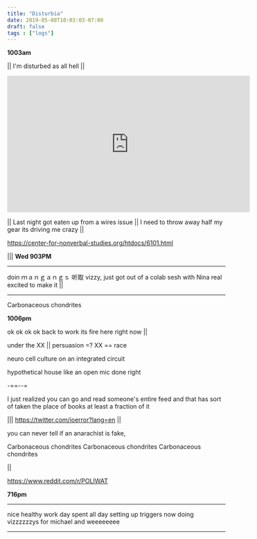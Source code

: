 ```yaml
---
title: "Disturbia"
date: 2019-05-08T10:03:03-07:00
draft: false
tags : ["logs"]
---
```



**1003am**

|| I'm disturbed as all hell ||

<iframe width="560" height="315" src="https://www.youtube.com/embed/8F5QZpJxrto" frameborder="0" allow="accelerometer; autoplay; encrypted-media; gyroscope; picture-in-picture" allowfullscreen></iframe>



|| Last night got eaten up from a wires issue || I need to throw away half my gear its driving me crazy ||

https://center-for-nonverbal-studies.org/htdocs/6101.html

|||
**Wed 903PM**

___

doin
ｍａｎｇａｎｇｓ 听取
vizzy, just got out of a colab sesh with Nina real excited to make it ||


___

Carbonaceous chondrites

**1006pm**

ok ok ok ok back to work its fire here right now ||

under the XX || persuasion   =? XX == race

neuro cell culture on an integrated circuit


hypothetical house like an open mic done right  


-==--=


I just realized you can go and read someone's entire feed and that has sort of taken the place of books at least a fraction of it

||| https://twitter.com/ioerror?lang=en
||

you can never tell if an anarachist is fake,

Carbonaceous chondrites
Carbonaceous chondrites
Carbonaceous chondrites


||


https://www.reddit.com/r/POLIWAT



**716pm**

___

nice healthy work day spent all day setting up triggers now doing vizzzzzzys for michael and weeeeeeee

___
